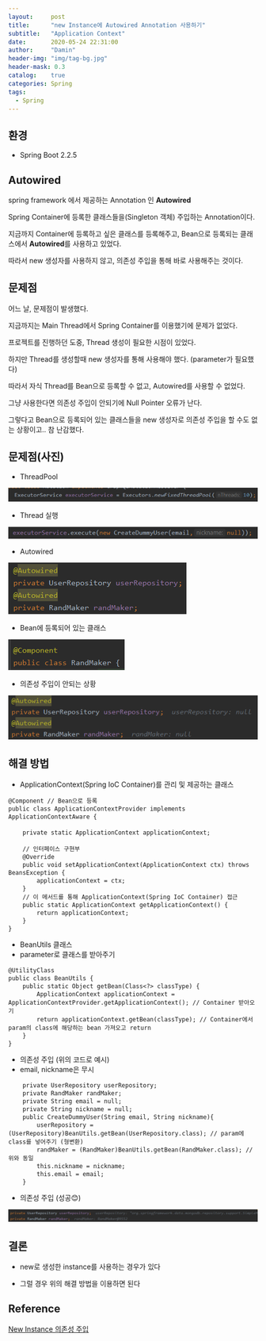 ```yaml
---
layout:     post
title:      "new Instance에 Autowired Annotation 사용하기"
subtitle:   "Application Context"
date:       2020-05-24 22:31:00
author:     "Damin"
header-img: "img/tag-bg.jpg"
header-mask: 0.3
catalog:    true
categories: Spring
tags:
  - Spring
---
```


## 환경

- Spring Boot 2.2.5

## Autowired

spring framework 에서 제공하는 Annotation 인 **Autowired**

Spring Container에 등록한 클래스들을(Singleton 객체) 주입하는 Annotation이다.

지금까지 Container에 등록하고 싶은 클래스를 등록해주고, Bean으로 등록되는 클래스에서 **Autowired**를 사용하고 있었다.

따라서 new 생성자를 사용하지 않고, 의존성 주입을 통해 바로 사용해주는 것이다.

## 문제점

어느 날, 문제점이 발생했다.

지금까지는 Main Thread에서 Spring Container를 이용했기에 문제가 없었다.

프로젝트를 진행하던 도중, Thread 생성이 필요한 시점이 있었다.

하지만 Thread를 생성할때 new 생성자를 통해 사용해야 했다. (parameter가 필요했다)

따라서 자식 Thread를 Bean으로 등록할 수 없고, Autowired를 사용할 수 없었다.

그냥 사용한다면 의존성 주입이 안되기에 Null Pointer 오류가 난다.

그렇다고 Bean으로 등록되어 있는 클래스들을 new 생성자로 의존성 주입을 할 수도 없는 상황이고.. 참 난감했다.

## 문제점(사진)

- ThreadPool

![1](/img/in-post/Spring/threadpool.PNG)<br>

- Thread 실행

![1](/img/in-post/Spring/executorservice.PNG)<br>

- Autowired 

![1](/img/in-post/Spring/autowireNull.PNG)<br>

- Bean에 등록되어 있는 클래스

![1](/img/in-post/Spring/randmaker.PNG)<br>

- 의존성 주입이 안되는 상황

![1](/img/in-post/Spring/autowireNullPointer.PNG)<br>

## 해결 방법

- ApplicationContext(Spring IoC Container)를 관리 및 제공하는 클래스

~~~
@Component // Bean으로 등록
public class ApplicationContextProvider implements ApplicationContextAware {

    private static ApplicationContext applicationContext;

    // 인터페이스 구현부
    @Override
    public void setApplicationContext(ApplicationContext ctx) throws BeansException {
        applicationContext = ctx;
    }
    // 이 메서드를 통해 ApplicationContext(Spring IoC Container) 접근
    public static ApplicationContext getApplicationContext() {
        return applicationContext;
    }
}
~~~

- BeanUtils 클래스
- parameter로 클래스를 받아주기

~~~
@UtilityClass
public class BeanUtils {
    public static Object getBean(Class<?> classType) {
        ApplicationContext applicationContext = ApplicationContextProvider.getApplicationContext(); // Container 받아오기
        return applicationContext.getBean(classType); // Container에서 param의 class에 해당하는 bean 가져오고 return
    }
}

~~~

- 의존성 주입 (위의 코드로 예시)
- email, nickname은 무시
~~~
    private UserRepository userRepository;
    private RandMaker randMaker;
    private String email = null; 
    private String nickname = null;
    public CreateDummyUser(String email, String nickname){
        userRepository = (UserRepository)BeanUtils.getBean(UserRepository.class); // param에 class를 넣어주기 (형변환)
        randMaker = (RandMaker)BeanUtils.getBean(RandMaker.class); // 위와 동일
        this.nickname = nickname;
        this.email = email;
    }
~~~

- 의존성 주입 (성공😊)

![1](/img/in-post/Spring/autowiredSuccess.PNG)<br>


## 결론

- new로 생성한 instance를 사용하는 경우가 있다

- 그럴 경우 위의 해결 방법을 이용하면 된다

## Reference

[New Instance 의존성 주입](https://jeong-pro.tistory.com/174)

<script src="https://utteranc.es/client.js" repo="damin8/blog-comment" issue-term="title" label="Comment" theme="github-light" crossorigin="anonymous" async>
</script>


